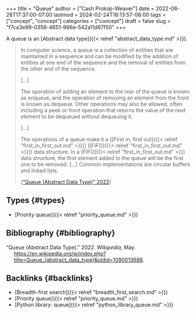 +++
title = "Queue"
author = ["Cash Prokop-Weaver"]
date = 2022-06-28T17:37:00-07:00
lastmod = 2024-02-24T18:13:57-08:00
tags = ["concept", "concept"]
categories = ["concept"]
draft = false
slug = "f7ca3e99-0356-4651-996e-542a11d67f50"
+++

A queue is an [Abstract data type]({{< relref "abstract_data_type.md" >}}).

> In computer science, a queue is a collection of entities that are maintained in a sequence and can be modified by the addition of entities at one end of the sequence and the removal of entities from the other end of the sequence.
>
> [...]
>
> The operation of adding an element to the rear of the queue is known as enqueue, and the operation of removing an element from the front is known as dequeue. Other operations may also be allowed, often including a peek or front operation that returns the value of the next element to be dequeued without dequeuing it.
>
> [...]
>
> The operations of a queue make it a [[First in, first out]({{< relref "first_in_first_out.md" >}})] ([FIFO]({{< relref "first_in_first_out.md" >}})) data structure. In a [FIFO]({{< relref "first_in_first_out.md" >}}) data structure, the first element added to the queue will be the first one to be removed. [...] Common implementations are circular buffers and linked lists.
>
> (<a href="#citeproc_bib_item_1">“Queue (Abstract Data Type)” 2022</a>)


## Types {#types}

-   [Priority queue]({{< relref "priority_queue.md" >}})


## Bibliography {#bibliography}

<style>.csl-entry{text-indent: -1.5em; margin-left: 1.5em;}</style><div class="csl-bib-body">
  <div class="csl-entry"><a id="citeproc_bib_item_1"></a>“Queue (Abstract Data Type).” 2022. <i>Wikipedia</i>, May. <a href="https://en.wikipedia.org/w/index.php?title=Queue_(abstract_data_type)&oldid=1090013688">https://en.wikipedia.org/w/index.php?title=Queue_(abstract_data_type)&#38;oldid=1090013688</a>.</div>
</div>


## Backlinks {#backlinks}

-   [Breadth-first search]({{< relref "breadth_first_search.md" >}})
-   [Priority queue]({{< relref "priority_queue.md" >}})
-   [Python library: queue]({{< relref "python_library_queue.md" >}})
